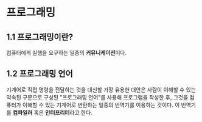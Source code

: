# 프로그래밍

## 1.1 프로그래밍이란?

컴퓨터에게 실행을 요구하는 일종의 **커뮤니케이션**이다.

## 1.2 프로그래밍 언어

기계어로 직접 명령을 전달하는 것을 대신할 가장 유용한 대안은 사람이 이해할 수 있는 약속된 구문으로 구성된 "프로그래밍 언어"를 사용해 프로그램을 작성한 후, 그것을 컴퓨터가 이해할 수 있는 기계어로 변환하는 일종의 번역기를 이용하는 것이다. 이 번역기를 **컴파일러** 혹은 **인터프리터**라고 한다.
